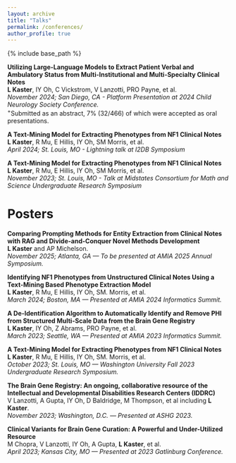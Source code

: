 ```yaml
---
layout: archive
title: "Talks"
permalink: /conferences/
author_profile: true
---
```


{% include base_path %}

**Utilizing Large-Language Models to Extract Patient Verbal and Ambulatory Status from Multi-Institutional and Multi-Specialty Clinical Notes**<br>
**L Kaster**, IY Oh, C Vickstrom, V Lanzotti, PRO Payne, et al.<br>
*November 2024; San Diego, CA - Platform Presentation at 2024 Child Neurology Society Conference.*<br>
<sup>+</sup>Submitted as an abstract, 7% (32/466) of which were accepted as oral presentations.

**A Text-Mining Model for Extracting Phenotypes from NF1 Clinical Notes**<br>
**L Kaster**, R Mu, E Hillis, IY Oh, SM Morris, et al.<br>
*April 2024; St. Louis, MO - Lightning talk at I2DB Symposium*

**A Text-Mining Model for Extracting Phenotypes from NF1 Clinical Notes**<br>
**L Kaster**, R Mu, E Hillis, IY Oh, SM Morris, et al.<br>
*November 2023; St. Louis, MO - Talk at Midstates Consortium for Math and Science Undergraduate Research Symposium*

# Posters

**Comparing Prompting Methods for Entity Extraction from Clinical Notes with RAG and Divide-and-Conquer Novel Methods Development**<br>
**L Kaster** and AP Michelson.<br>
*November 2025; Atlanta, GA — To be presented at AMIA 2025 Annual Symposium.*<br>

**Identifying NF1 Phenotypes from Unstructured Clinical Notes Using a Text-Mining Based Phenotype Extraction Model**<br>
**L Kaster**, R Mu, E Hillis, IY Oh, SM. Morris, et al.<br>
*March 2024; Boston, MA — Presented at AMIA 2024 Informatics Summit.*<br>

**A De-Identification Algorithm to Automatically Identify and Remove PHI from Structured Multi-Scale Data from the Brain Gene Registry**<br>
**L Kaster**, IY Oh, Z Abrams, PRO Payne, et al.<br>
*March 2023; Seattle, WA — Presented at AMIA 2023 Informatics Summit.*<br>

**A Text-Mining Model for Extracting Phenotypes from NF1 Clinical Notes**<br>
**L Kaster**, R Mu, E Hillis, IY Oh, SM. Morris, et al.<br>
*October 2023; St. Louis, MO — Washington University Fall 2023 Undergraduate Research Symposium.*<br>

**The Brain Gene Registry: An ongoing, collaborative resource of the Intellectual and Developmental Disabilities Research Centers (IDDRC)**<br>
V Lanzotti, A Gupta, IY Oh, D Baldridge, M Thompson, et al including **L Kaster**.<br>
*November 2023; Washington, D.C. — Presented at ASHG 2023.*<br>

**Clinical Variants for Brain Gene Curation: A Powerful and Under-Utilized Resource**<br>
M Chopra, V Lanzotti, IY Oh, A Gupta, **L Kaster**, et al.<br>
*April 2023; Kansas City, MO — Presented at 2023 Gatlinburg Conference.*<br>
